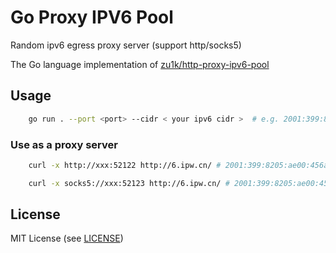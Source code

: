 # Go Proxy IPV6 Pool

Random ipv6 egress proxy server (support http/socks5) 

The Go language implementation of [zu1k/http-proxy-ipv6-pool](https://github.com/zu1k/http-proxy-ipv6-pool)

## Usage

```bash
    go run . --port <port> --cidr < your ipv6 cidr >  # e.g. 2001:399:8205:ae00::/64
```

### Use as a proxy server

```bash
    curl -x http://xxx:52122 http://6.ipw.cn/ # 2001:399:8205:ae00:456a:ab12 (random ipv6 address)
```

```bash
    curl -x socks5://xxx:52123 http://6.ipw.cn/ # 2001:399:8205:ae00:456a:ab12 (random ipv6 address)
```

## License

MIT License (see [LICENSE](LICENSE))
